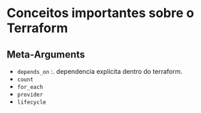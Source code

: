 # Conceitos importantes sobre o Terraform

## Meta-Arguments
- `depends_on` :. dependencia explicita dentro do terraform.
- `count`
- `for_each`
- `provider`
- `lifecycle`